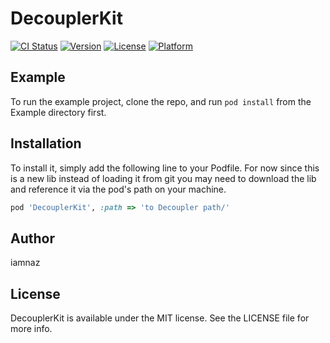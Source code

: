 # DecouplerKit

[![CI Status](https://img.shields.io/travis/iamnaz/DecouplerKit.svg?style=flat)](https://travis-ci.org/iamnaz/DecouplerKit)
[![Version](https://img.shields.io/cocoapods/v/DecouplerKit.svg?style=flat)](https://cocoapods.org/pods/DecouplerKit)
[![License](https://img.shields.io/cocoapods/l/DecouplerKit.svg?style=flat)](https://cocoapods.org/pods/DecouplerKit)
[![Platform](https://img.shields.io/cocoapods/p/DecouplerKit.svg?style=flat)](https://cocoapods.org/pods/DecouplerKit)

## Example

To run the example project, clone the repo, and run `pod install` from the Example directory first.


## Installation

To install
it, simply add the following line to your Podfile. For now since this is a new lib instead of loading it from git you may need to download the lib and reference it via the pod's path on your machine.

```ruby
pod 'DecouplerKit', :path => 'to Decoupler path/'
```

## Author

iamnaz

## License

DecouplerKit is available under the MIT license. See the LICENSE file for more info.
